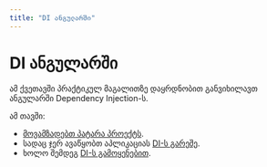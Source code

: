 ```yaml
---
title: "DI ანგულარში"
---
```


# DI ანგულარში

ამ ქვეთავში პრაქტიკულ მაგალითზე დაყრდნობით განვიხილავთ
ანგულარში Dependency Injection-ს.

ამ თავში:

- [მოვამზადებთ პატარა პროექტს](./doc/guides/angular/dependency-injection/di-in-angular/initial-setup).
- სადაც ჯერ ავაწყობთ აპლიკაციას [DI-ს გარეშე](./doc/guides/angular/dependency-injection/di-in-angular/without-di).
- ხოლო შემდეგ [DI-ს გამოყენებით](./doc/guides/angular/dependency-injection/di-in-angular/with-di).
